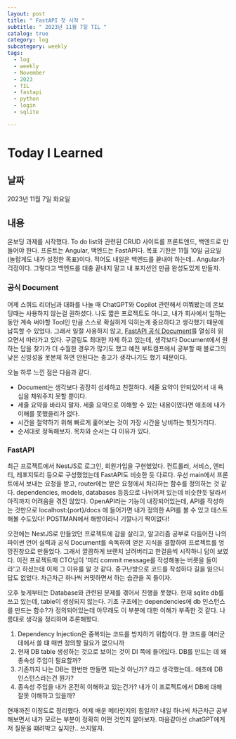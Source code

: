 ```yaml
---
layout: post
title: " FastAPI 첫 시작 "
subtitle: " 2023년 11월 7일 TIL "
catalog: true
category: log
subcategory: weekly
tags:
  - log
  - weekly
  - November
  - 2023
  - TIL
  - fastapi
  - python
  - login
  - sqlite

---
```


# Today I Learned

## 날짜

2023년 11월 7일 화요일

## 내용

 온보딩 과제를 시작했다. To do list와 관련된 CRUD 사이트를 프론트엔드, 백엔드로 만들어야 한다. 프론트는 Angular, 백엔드는 FastAPI다. 목표 기한은 11월 10일 금요일(놀랍게도 내가 설정한 목표)이다. 적어도 내일은 백엔드를 끝내야 하는데.. Angular가 걱정이다. 그렇다고 백엔드를 대충 끝내지 말고 내 포지션인 만큼 완성도있게 만들자.

### 공식 Document

 어제 스쿼드 리더님과 대화를 나눌 때 ChatGPT와 Copilot 관련해서 여쭤봤는데 온보딩때는 사용하지 않는걸 권하셨다. 나도 짧은 프로젝트도 아니고, 내가 회사에서 일하는 동안 계속 써야할 Tool인 만큼 스스로 확실하게 익히는게 중요하다고 생각했기 때문에 납득할 수 있었다. 그래서 일절 사용하지 않고, [FastAPI 공식 Document](https://fastapi.tiangolo.com/ko/)를 열심히 읽으면서 따라가고 있다. 구글링도 최대한 자제 하고 있는데, 생각보다 Document에서 원하는 답을 찾기가 더 수월한 경우가 많기도 했고 예전 부트캠프에서 공부할 때 블로그의 낮은 신빙성을 못본체 하면 안된다는 충고가 생각나기도 했기 때문이다.

 오늘 하루 느낀 점은 다음과 같다.

- Document는 생각보다 굉장히 섬세하고 친절하다. 세줄 요약이 안되있어서 내 욕심을 채워주지 못할 뿐이다.
- 세줄 요약을 바라지 말자. 세줄 요약으로 이해할 수 있는 내용이였다면 애초에 내가 이해를 못했을리가 없다.
- 시간을 절약하기 위해 빠르게 훑어보는 것이 가장 시간을 낭비하는 헛짓거리다.
- 순서대로 정독해보자. 목차와 순서는 다 이유가 있다.

### FastAPI

 최근 프로젝트에서 NestJS로 로그인, 회원가입을 구현했었다. 컨트롤러, 서비스, 엔티티, 레포지토리 등으로 구성했었는데 FastAPI도 비슷한 듯 다르다. 우선 main에서 프론트에서 보내는 요청을 받고, router에는 받은 요청에서 처리하는 함수를 정의하는 것 같다. dependencies, models, databases 등등으로 나뉘어져 있는데 비슷한듯 달라서 아직까지 어려움을 겪진 않았다. OpenAPI라는 기능이 내장되어있는데, API를 작성하는 것만으로 localhost:{port}/docs 에 들어가면 내가 정의한 API를 볼 수 있고 테스트해볼 수도있다! POSTMAN에서 해방이라니 기깔나기 짝이없다!

 오전에는 NestJS로 만들었던 프로젝트에 감을 살리고, 알고리즘 공부로 다듬어진 나의 파이썬 언어 실력과 공식 Document를 속독하여 얻은 지식을 결합하여 프로젝트를 엉망진창으로 만들었다. 그래서 깔끔하게 브랜치 날려버리고 한걸음씩 시작하니 답이 보였다. 이전 프로젝트때 CTO님이 '미리 commit message를 작성해놓는 버릇을 들이라'고 하셨는데 이제 그 이유를 알 것 같다. 중구난방으로 코드를 작성하다 길을 잃으니 답도 없었다. 차근차근 하나씩 커밋하면서 하는 습관을 꼭 들이자.

 오후 늦게부터는 Database와 관련된 문제를 겪어서 진행을 못했다. 현재 sqlite db를 쓰고 있는데, table이 생성되지 않는다. 기초 구조에는 dependencies에 db 인스턴스를 만드는 함수?가 정의되어있는데 아무래도 이 부분에 대한 이해가 부족한 것 같다. 나름대로 생각을 정리하며 추론해봤다.

1. Dependency Injection은 중복되는 코드를 방지하기 위함이다. 한 코드를 여러군데에서 쓸 떄 매번 정의할 필요가 없으니까
2. 현재 DB table 생성하는 것으로 보이는 것이 DI 쪽에 들어있다. DB를 만드는 데 왜 종속성 주입이 필요할까?
3. 기존까지 나는 DB는 한번만 만들면 되는것 아닌가? 라고 생각했는데.. 애초에 DB 인스턴스라는건 뭔가?
4. 종속성 주입을 내가 온전히 이해하고 있는건가? 내가 이 프로젝트에서 DB에 대해 잘못 이해하고 있을까?

 현재까진 이정도로 정리했다. 어제 배운 메타인지의 힘일까? 내일 하나씩 차근차근 공부해보면서 내가 모르는 부분이 정확히 어떤 것인지 알아보자. 마음같아선 chatGPT에게 저 질문을 떄려박고 싶지만.. 쓰지말자.

